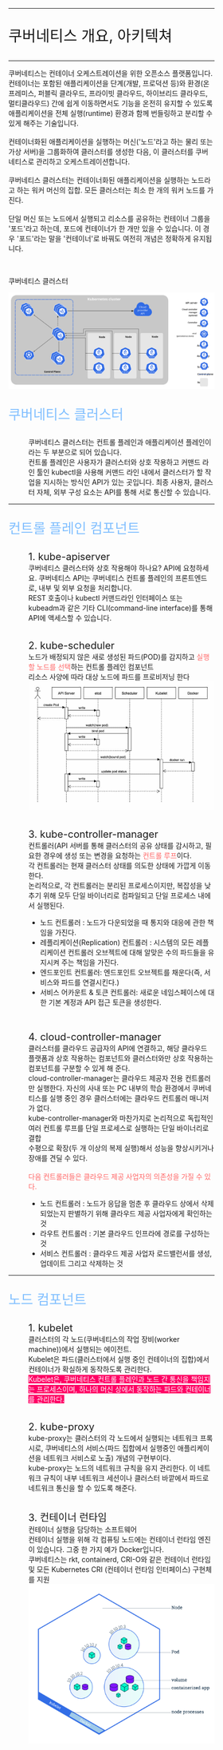 <!-- github-markdown-css -->
<link rel="stylesheet" href="https://cdnjs.cloudflare.com/ajax/libs/github-markdown-css/5.1.0/github-markdown-dark.css" />
<style type='text/css'>
    .markdown-body {
		box-sizing: border-box;
		/* min-width: 200px;
		max-width: 980px; */
		margin: 0 auto;
		padding: 45px;
	}
	@media (max-width: 767px) {
		.markdown-body {
			padding: 15px;
		}
	}
    .subject1 {
        font-size : 30px;
    }
    .subject2 {
        font-size : 27px;
        color : #80bfff;
    }
    .subtitle {
        font-size : 20px;
    }
</style>
<div class="markdown-body">
<hr/>
    <p class="subject1">쿠버네티스 개요, 아키텍쳐</p>
<hr/>
<p>
    쿠버네티스는 컨테이너 오케스트레이션을 위한 오픈소스 플랫폼입니다. 컨테이너는 포함된 애플리케이션을 단계(개발, 프로덕션 등)와 환경(온프레미스, 퍼블릭 클라우드, 프라이빗 클라우드, 하이브리드 클라우드, 멀티클라우드) 간에 쉽게 이동하면서도 기능을 온전히 유지할 수 있도록 애플리케이션을 전체 실행(runtime) 환경과 함께 번들링하고 분리할 수 있게 해주는 기술입니다.
    <br/><br/>
    컨테이너화된 애플리케이션을 실행하는 머신('노드'라고 하는 물리 또는 가상 서버)을 그룹화하여 클러스터를 생성한 다음, 이 클러스터를 쿠버네티스로 관리하고 오케스트레이션합니다.
    <br/><br/>
    쿠버네티스 클러스터는 컨테이너화된 애플리케이션을 실행하는 노드라고 하는 워커 머신의 집합. 모든 클러스터는 최소 한 개의 워커 노드를 가진다.
    <br/><br/>
    단일 머신 또는 노드에서 실행되고 리소스를 공유하는 컨테이너 그룹을 '포드'라고 하는데, 포드에 컨테이너가 한 개만 있을 수 있습니다. 이 경우 '포드'라는 말을 '컨테이너'로 바꿔도 여전히 개념은 정확하게 유지됩니다.
</p><br/>
<p>쿠버네티스 클러스터</p>
<img src="./images/쿠버네티스-클러스터.svg" alt="쿠버네티스 구성 요소">
<br/>
<dl>
    <dt><p class="subject2">쿠버네티스 클러스터</p></dt>
    <dd>쿠버네티스 클러스터는 컨트롤 플레인과 애플리케이션 플레인이라는 두 부분으로 되어 있습니다.</dd>
    <dd>컨트롤 플레인은 사용자가 클러스터와 상호 작용하고 커맨드 라인 툴인 kubectl을 사용해 커맨드 라인 내에서 클러스터가 할 작업을 지시하는 방식인 API가 있는 곳입니다. 최종 사용자, 클러스터 자체, 외부 구성 요소는 API를 통해 서로 통신할 수 있습니다.</dd>
    <hr />
    <dt><p class="subject2">컨트롤 플레인 컴포넌트</p></dt>
        <dd class="subtitle">1. kube-apiserver</dd>
        <dd>쿠버네티스 클러스터와 상호 작용해야 하나요? API에 요청하세요. 쿠버네티스 API는 쿠버네티스 컨트롤 플레인의 프론트엔드로, 내부 및 외부 요청을 처리합니다.</dd>
        <dd>REST 호출이나 kubectl 커맨드라인 인터페이스 또는 kubeadm과 같은 기타 CLI(command-line interface)를 통해 API에 액세스할 수 있습니다.</dd>
        <br/><br/>
        <dd class="subtitle">2. kube-scheduler</dd>
        <dd>노드가 배정되지 않은 새로 생성된 파드(POD)를 감지하고 <span style='color:#ff6666'>실행할 노드를 선택</span>하는 컨트롤 플레인 컴포넌트</dd>
        <dd>리소스 사양에 따라 대상 노드에 파드를 프로비저닝 한다</dd>
        <dd><img src="./images/쿠버네티스-스케줄러.jpg" alt="" /></dd>
        <br/><br/>
        <dd class="subtitle">3. kube-controller-manager</dd>
        <dd>컨트롤러(API 서버를 통해 클러스터의 공유 상태를 감시하고, 필요한 경우에 생성 또는 변경을 요청하는 <span style='color:#ff6666'>컨트롤 루프</span>이다.</dd>
        <dd>각 컨트롤러는 현재 클러스터 상태를 의도한 상태에 가깝게 이동한다.</dd>
        <dd>논리적으로, 각 컨트롤러는 분리된 프로세스이지만, 복잡성을 낮추기 위해 모두 단일 바이너리로 컴파일되고 단일 프로세스 내에서 실행된다.</dd>
        <dd>
        <ul>
            <li>노드 컨트롤러 : 노드가 다운되었을 때 통지와 대응에 관한 책임을 가진다.</li>
            <li>레플리케이션(Replication) 컨트롤러 : 시스템의 모든 레플리케이션 컨트롤러 오브젝트에 대해 알맞은 수의 파드들을 유지시켜 주는 책임을 가진다.</li>
            <li>엔드포인트 컨트롤러: 엔드포인트 오브젝트를 채운다(즉, 서비스와 파드를 연결시킨다.)</li>
            <li>서비스 어카운트 & 토큰 컨트롤러: 새로운 네임스페이스에 대한 기본 계정과 API 접근 토큰을 생성한다.</li>
        </ul>
        </dd>
        <br/><br/>
        <dd class="subtitle">4. cloud-controller-manager</dd>
        <dd>클러스터를 클라우드 공급자의 API에 연결하고, 해당 클라우드 플랫폼과 상호 작용하는 컴포넌트와 클러스터와만 상호 작용하는 컴포넌트를 구분할 수 있게 해 준다.</dd>
        <dd>cloud-controller-manager는 클라우드 제공자 전용 컨트롤러만 실행한다. 자신의 사내 또는 PC 내부의 학습 환경에서 쿠버네티스를 실행 중인 경우 클러스터에는 클라우드 컨트롤러 매니저가 없다.</dd>
        <dd>kube-controller-manager와 마찬가지로 논리적으로 독립적인 여러 컨트롤 루프를 단일 프로세스로 실행하는 단일 바이너리로 결합</dd>
        <dd>수평으로 확장(두 개 이상의 복제 실행)해서 성능을 향상시키거나 장애를 견딜 수 있다.</dd>
        <br/>
        <dd style="color:#ff6666">다음 컨트롤러들은 클라우드 제공 사업자의 의존성을 가질 수 있다.</dd>
        <dd>
        <ul>
            <li>노드 컨트롤러 : 노드가 응답을 멈춘 후 클라우드 상에서 삭제되었는지 판별하기 위해 클라우드 제공 사업자에게 확인하는 것</li>
            <li>라우트 컨트롤러 : 기본 클라우드 인프라에 경로를 구성하는 것</li>
            <li>서비스 컨트롤러 : 클라우드 제공 사업자 로드밸런서를 생성, 업데이트 그리고 삭제하는 것</li>
        </ul>
        </dd>
    <hr />
    <dt><p class="subject2">노드 컴포넌트</p></dt>
    <dd class="subtitle">1. kubelet</dd>
    <dd>클러스터의 각 노드(쿠버네티스의 작업 장비(worker machine))에서 실행되는 에이전트.</dd>
    <dd>Kubelet은 파드(클러스터에서 실행 중인 컨테이너의 집합)에서 컨테이너가 확실하게 동작하도록 관리한다.</dd>
    <dd><span style="background-color:#ff0066; color:#ffffff">Kubelet은, 쿠버네티스 컨트롤 플레인과 노드 간 통신을 책임지는 프로세스이며, 하나의 머신 상에서 동작하는 파드와 컨테이너를 관리한다.</span></dd>
    <br/><br/>
    <dd class="subtitle">2. kube-proxy</dd>
    <dd>kube-proxy는 클러스터의 각 노드에서 실행되는 네트워크 프록시로, 쿠버네티스의 서비스(파드 집합에서 실행중인 애플리케이션을 네트워크 서비스로 노출) 개념의 구현부이다.</dd>
    <dd>kube-proxy는 노드의 네트워크 규칙을 유지 관리한다. 이 네트워크 규칙이 내부 네트워크 세션이나 클러스터 바깥에서 파드로 네트워크 통신을 할 수 있도록 해준다.</dd>
    <br/><br/>
    <dd class="subtitle">3. 컨테이너 런타임</dd>
    <dd>컨테이너 실행을 담당하는 소프트웨어</dd>
    <dd>컨테이너 실행을 위해 각 컴퓨팅 노드에는 컨테이너 런타임 엔진이 있습니다. 그중 한 가지 예가 Docker입니다.</dd>
    <dd>쿠버네티스는 rkt, containerd, CRI-O와 같은 컨테이너 런타임 및 모든 Kubernetes CRI (컨테이너 런타임 인터페이스) 구현체를 지원</dd>
    <dd><img src="./images/쿠버네티스-노드.svg"></dd>
</dl>
</div>





<!--
https://kubernetes.io/ko/docs/concepts/overview/components/
https://www.redhat.com/ko/topics/containers/kubernetes-architecture#%EA%B0%9C%EC%9A%94
-->

